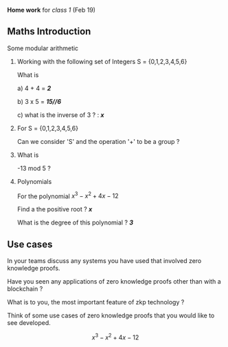 **Home work** for _class 1_ (Feb 19)

## Maths Introduction

Some modular arithmetic

1. Working with the following set of Integers S = {0,1,2,3,4,5,6}

   What is

   a) 4 + 4 = **_2_**

   b) 3 x 5 = **_15//6_**

   c) what is the inverse of 3 ? : **_x_**

2. For S = {0,1,2,3,4,5,6}

   Can we consider 'S' and the operation '+' to be a group ?

3. What is

   -13 mod 5 ?

4. Polynomials

   For the polynomial $x^{3}-x^{2}+4x-12$

   Find a the positive root ? **_x_**

   What is the degree of this polynomial ? **_3_**

## Use cases

In your teams discuss any systems you have used that involved zero knowledge proofs.

Have you seen any applications of zero knowledge proofs other than with a blockchain ?

What is to you, the most important feature of zkp technology ?

Think of some use cases of zero knowledge proofs that you would like to see developed.

$$
x^{3}-x^{2}+4x-12
$$
